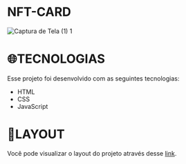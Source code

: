 # NFT-CARD
![Captura de Tela (1) 1](https://user-images.githubusercontent.com/86008369/186981145-bb15c47e-4d7d-4be7-a274-b20a80fc87b3.png)

🌐TECNOLOGIAS
=================
Esse projeto foi desenvolvido com as seguintes tecnologias:
<!--ts-->
   * HTML
   * CSS
   * JavaScript
<!--te-->

📌LAYOUT
=================
Você pode visualizar o layout do projeto através desse
<a href = "[(https://www.frontendmentor.io/challenges/nft-preview-card-component-SbdUL_w0U)]">link</a>.
